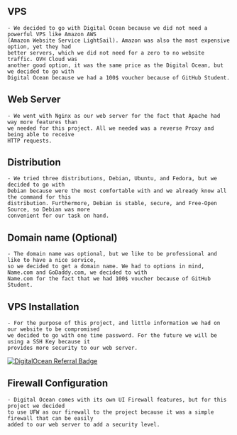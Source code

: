 ## VPS
	- We decided to go with Digital Ocean because we did not need a powerful VPS like Amazon AWS 
	(Amazon Website Service LightSail). Amazon was also the most expensive option, yet they had 
	better servers, which we did not need for a zero to no website traffic. OVH Cloud was 
	another good option, it was the same price as the Digital Ocean, but we decided to go with 
	Digital Ocean because we had a 100$ voucher because of GitHub Student.

## Web Server
	- We went with Nginx as our web server for the fact that Apache had way more features than 
	we needed for this project. All we needed was a reverse Proxy and being able to receive
	HTTP requests.

## Distribution
	- We tried three distributions, Debian, Ubuntu, and Fedora, but we decided to go with
	Debian because were the most comfortable with and we already know all the command for this
	distribution. Furthermore, Debian is stable, secure, and Free-Open Source, so Debian was more
	convenient for our task on hand.
	

## Domain name (Optional)
	- The domain name was optional, but we like to be professional and like to have a nice service,
	so we decided to get a domain name. We had to options in mind, Name.com and GoDaddy.com, we decided to with 
	Name.com for the fact that we had 100$ voucher because of GitHub Student.

## VPS Installation
	- For the purpose of this project, and little information we had on our website to be compromised
	we decided to go with one time password. For the future we will be using a SSH Key because it 
	provides more security to our web server.
[![DigitalOcean Referral Badge](https://web-platforms.sfo2.cdn.digitaloceanspaces.com/WWW/Badge%201.svg)](https://www.digitalocean.com/?refcode=b048fb627884&utm_campaign=Referral_Invite&utm_medium=Referral_Program&utm_source=badge)

## Firewall Configuration
	- Digital Ocean comes with its own UI Firewall features, but for this project we decided
	to use UFW as our firewall to the project because it was a simple firewall that can be easily
	added to our web server to add a security level.
